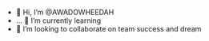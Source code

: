 - 👋 Hi, I’m @AWADOWHEEDAH
- ... 🌱 I’m currently learning
- 💞️ I’m looking to collaborate on team success and dream  
